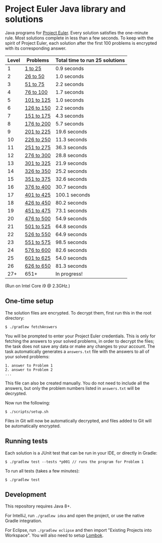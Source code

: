 # Project Euler Java library and solutions

Java programs for [Project Euler](https://projecteuler.net). Every solution satisfies the one-minute rule. Most solutions complete in less than a few seconds. To keep with the spirit of Project Euler, each solution after the first 100 problems is encrypted with its corresponding answer.

| Level | Problems | Total time to run 25 solutions |
| --- | --- | --- |
| 1 | [1 to 25](src/test/java/level01) | 0.9 seconds |
| 2 | [26 to 50](src/test/java/level02) | 1.0 seconds |
| 3 | [51 to 75](src/test/java/level03) | 2.2 seconds |
| 4 | [76 to 100](src/test/java/level04) | 1.7 seconds |
| 5 | [101 to 125](src/test/java/level05) | 1.0 seconds |
| 6 | [126 to 150](src/test/java/level06) | 2.2 seconds |
| 7 | [151 to 175](src/test/java/level07) | 4.3 seconds |
| 8 | [176 to 200](src/test/java/level08) | 5.7 seconds |
| 9 | [201 to 225](src/test/java/level09) | 19.6 seconds |
| 10 | [226 to 250](src/test/java/level10) | 11.3 seconds |
| 11 | [251 to 275](src/test/java/level11) | 36.3 seconds |
| 12 | [276 to 300](src/test/java/level12) | 28.8 seconds |
| 13 | [301 to 325](src/test/java/level13) | 21.9 seconds |
| 14 | [326 to 350](src/test/java/level14) | 25.2 seconds |
| 15 | [351 to 375](src/test/java/level15) | 32.6 seconds |
| 16 | [376 to 400](src/test/java/level16) | 30.7 seconds |
| 17 | [401 to 425](src/test/java/level17) | 100.1 seconds |
| 18 | [426 to 450](src/test/java/level18) | 80.2 seconds |
| 19 | [451 to 475](src/test/java/level19) | 73.1 seconds |
| 20 | [476 to 500](src/test/java/level20) | 54.9 seconds |
| 21 | [501 to 525](src/test/java/level21) | 64.8 seconds |
| 22 | [526 to 550](src/test/java/level22) | 64.9 seconds |
| 23 | [551 to 575](src/test/java/level23) | 98.5 seconds |
| 24 | [576 to 600](src/test/java/level24) | 82.6 seconds |
| 25 | [601 to 625](src/test/java/level25) | 54.0 seconds |
| 26 | [626 to 650](src/test/java/level26) | 81.3 seconds |
| 27+ | 651+ | In progress! |

(Run on Intel Core i9 @ 2.3GHz.)

## One-time setup

The solution files are encrypted. To decrypt them, first run this in the root directory:

    $ ./gradlew fetchAnswers

You will be prompted to enter your Project Euler credentials. This is only for fetching the answers to your solved problems, in order to decrypt the files; the task does not save any data or make any changes to your account. The task automatically generates a `answers.txt` file with the answers to all of your solved problems:

    1. answer to Problem 1
    2. answer to Problem 2
    ...

This file can also be created manually. You do not need to include all the answers, but only the problem numbers listed in `answers.txt` will be decrypted.

Now run the following:

    $ ./scripts/setup.sh

Files in Git will now be automatically decrypted, and files added to Git will be automatically encrypted.

## Running tests

Each solution is a JUnit test that can be run in your IDE, or directly in Gradle:

    $ ./gradlew test --tests *p001 // runs the program for Problem 1

To run all tests (takes a few minutes):

    $ ./gradlew test

## Development

This repository requires Java 8+.

For IntelliJ, run `./gradlew idea` and open the project, or use the native Gradle integration.

For Eclipse, run `./gradlew eclipse` and then import "Existing Projects into Workspace". You will also need to setup [Lombok](https://projectlombok.org/setup/eclipse).

